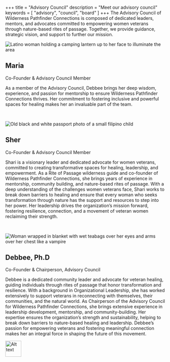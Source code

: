 +++
title = "Advisory Council"
description = "Meet our advisory council"
keywords = [ "advisory", "council", "board" ]
+++
The Advisory Council of Wilderness Pathfinder Connections is composed of dedicated leaders, mentors, and advocates committed to empowering women veterans through nature-based rites of passage. Together, we provide guidance, strategic vision, and support to further our mission.

![Latino woman holding a camping lantern up to her face to illuminate the area](/uploads/maria-400.jpg "Maria in basecamp")

## Maria

Co-Founder & Advisory Council Member

As a member of the Advisory Council, Debbee brings her deep wisdom, experience, and passion for mentorship to ensure Wilderness Pathfinder Connections thrives. Her commitment to fostering inclusive and powerful spaces for healing makes her an invaluable part of the team.

&nbsp;

![Old black and white passport photo of a small filipino child](/uploads/fb-img-1537897330643.jpg "Sher")

## Sher

Co-Founder & Advisory Council Member

Shari is a visionary leader and dedicated advocate for women veterans, committed to creating transformative spaces for healing, leadership, and empowerment. As a Rite of Passage wilderness guide and co-founder of Wilderness Pathfinder Connections, she brings years of experience in mentorship, community building, and nature-based rites of passage. With a deep understanding of the challenges women veterans face, Shari works to break down barriers to healing and ensure that every woman who seeks transformation through nature has the support and resources to step into her power. Her leadership drives the organization’s mission forward, fostering resilience, connection, and a movement of veteran women reclaiming their strength.

&nbsp;

![Woman wrapped in blanket with wet teabags over her eyes and arms over her chest like a vampire](/uploads/debbee-400.jpg "Debbee, Chairperson")

## Debbee, Ph.D

Co-Founder & Chairperson, Advisory Council

Debbee is a dedicated community leader and advocate for veteran healing, guiding individuals through rites of passage that honor transformation and resilience. With a background in Organizational Leadership, she has worked extensively to support veterans in reconnecting with themselves, their communities, and the natural world. As Chairperson of the Advisory Council for Wilderness Pathfinder Connections, she brings extensive experience in leadership development, mentorship, and community-building. Her expertise ensures the organization’s strength and sustainability, helping to break down barriers to nature-based healing and leadership. Debbee’s passion for empowering veterans and fostering meaningful connection makes her an integral force in shaping the future of this movement.

<img src="img-1622-heic-unknown.jpg" alt="Alt text" width="50" />